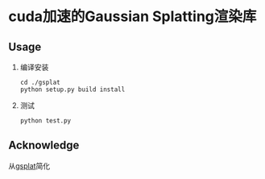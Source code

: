 # cuda加速的Gaussian Splatting渲染库

## Usage

1. 编译安装

   ```shell
   cd ./gsplat
   python setup.py build install
   ```

2. 测试

   ```shell
   python test.py
   ```


## Acknowledge

从[gsplat](https://github.com/XingtongGe/gsplat)简化